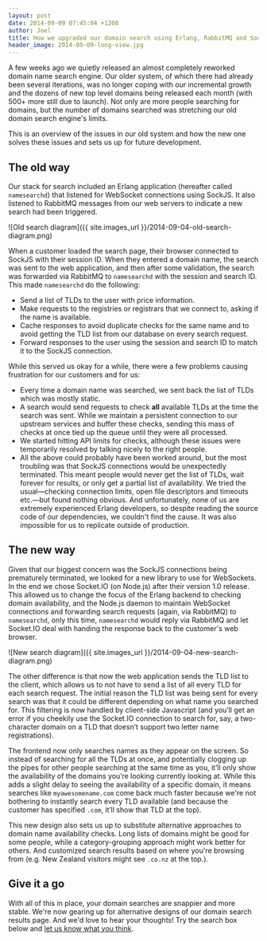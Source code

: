 ```yaml
---
layout: post
date: 2014-09-09 07:45:04 +1200
author: Joel
title: How we upgraded our domain search using Erlang, RabbitMQ and Socket.IO
header_image: 2014-09-09-long-view.jpg
---
```


A few weeks ago we quietly released an almost completely reworked domain name search engine. Our older system, of which there had already been several iterations, was no longer coping with our incremental growth and the dozens of new top level domains being released each month (with 500+ more still due to launch). Not only are more people searching for domains, but the number of domains searched was stretching our old domain search engine's limits.

This is an overview of the issues in our old system and how the new one solves these issues and sets us up for future development.


## The old way

Our stack for search included an Erlang application (hereafter called `namesearchd`) that listened for WebSocket connections using SockJS. It also listened to RabbitMQ messages from our web servers to indicate a new search had been triggered.

![Old search diagram]({{ site.images_url }}/2014-09-04-old-search-diagram.png)

When a customer loaded the search page, their browser connected to SockJS with their session ID. When they entered a domain name, the search was sent to the web application, and then after some validation, the search was forwarded via RabbitMQ to `namesearchd` with the session and search ID. This made `namesearchd` do the following:

- Send a list of TLDs to the user with price information.
- Make requests to the registries or registrars that we connect to, asking if the name is available.
- Cache responses to avoid duplicate checks for the same name and to avoid getting the TLD list from our database on every search request.
- Forward responses to the user using the session and search ID to match it to the SockJS connection.

While this served us okay for a while, there were a few problems causing frustration for our customers and for us:

- Every time a domain name was searched, we sent back the list of TLDs which was mostly static.
- A search would send requests to check **all** available TLDs at the time the search was sent. While we maintain a persistent connection to our upstream services and buffer these checks, sending this mass of checks at once tied up the queue until they were all processed.
- We started hitting API limits for checks, although these issues were temporarily resolved by talking nicely to the right people.
- All the above could probably have been worked around, but the most troubling was that SockJS connections would be unexpectedly terminated. This meant people would never get the list of TLDs, wait forever for results, or only get a partial list of availability. We tried the usual—checking connection limits, open file descriptors and timeouts etc.—but found nothing obvious. And unfortunately, none of us are extremely experienced Erlang developers, so despite reading the source code of our dependencies, we couldn't find the cause. It was also impossible for us to replicate outside of production.


## The new way

Given that our biggest concern was the SockJS connections being prematurely terminated, we looked for a new library to use for WebSockets. In the end we chose Socket.IO (on Node.js) after their version 1.0 release. This allowed us to change the focus of the Erlang backend to checking domain availability, and the Node.js daemon to maintain WebSocket connections and forwarding search requests (again, via RabbitMQ) to `namesearchd`, only this time, `namesearchd` would reply via RabbitMQ and let Socket.IO deal with handing the response back to the customer's web browser.

![New search diagram]({{ site.images_url }}/2014-09-04-new-search-diagram.png)

The other difference is that now the web application sends the TLD list to the client, which allows us to not have to send a list of all every TLD for each search request. The initial reason the TLD list was being sent for every search was that it could be different depending on what name you searched for. This filtering is now handled by client-side Javascript (and you’ll get an error if you cheekily use the Socket.IO connection to search for, say, a two-character domain on a TLD that doesn’t support two letter name registrations).

The frontend now only searches names as they appear on the screen. So instead of searching for all the TLDs at once, and potentially clogging up the pipes for other people searching at the same time as you, it’ll only show the availability of the domains you’re looking currently looking at. While this adds a slight delay to seeing the availability of a specific domain, it means searches like `myawesomename.com` come back much faster because we're not bothering to instantly search every TLD available (and because the customer has specified `.com`, it’ll show that TLD at the top).

This new design also sets us up to substitute alternative approaches to domain name availability checks. Long lists of domains might be good for some people, while a category-grouping approach might work better for others. And customized search results based on where you're browsing from (e.g. New Zealand visitors might see `.co.nz` at the top.).


## Give it a go

With all of this in place, your domain searches are snappier and more stable. We're now gearing up for alternative designs of our domain search results page. And we'd love to hear your thoughts! Try the search box below and [let us know what you think](https://iwantmyname.com/support).